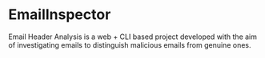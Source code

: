 ﻿# EmailInspector
Email Header Analysis is a web + CLI based project developed with the aim of investigating emails to distinguish malicious emails from genuine ones.
